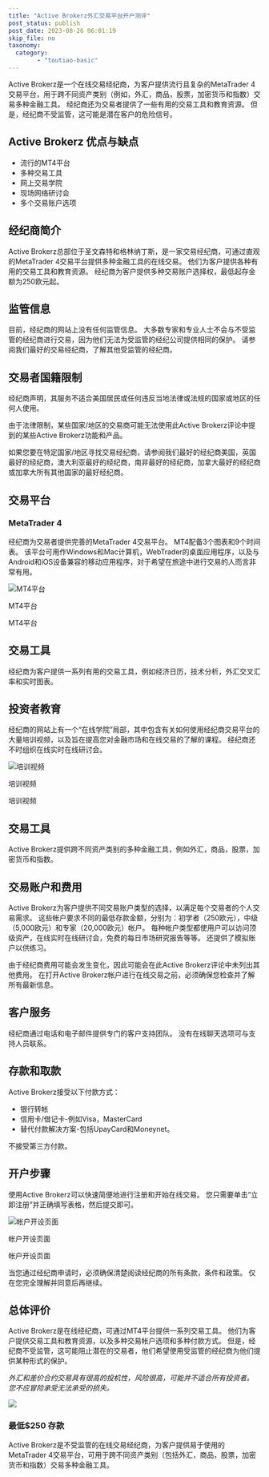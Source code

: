 ```yaml
---
title: "Active Brokerz外汇交易平台开户测评"
post_status: publish
post_date: 2023-08-26 06:01:19
skip_file: no
taxonomy:
  category:
        - "toutiao-basic"
---
```


Active Brokerz是一个在线交易经纪商，为客户提供流行且复杂的MetaTrader 4交易平台，用于跨不同资产类别（例如，外汇，商品，股票，加密货币和指数）交易多种金融工具。 经纪商还为交易者提供了一些有用的交易工具和教育资源。 但是，经纪商不受监管，这可能是潜在客户的危险信号。

## Active Brokerz 优点与缺点

- 流行的MT4平台
- 多种交易工具
- 网上交易学院
- 现场网络研讨会
- 多个交易账户选项

## 经纪商简介

Active Brokerz总部位于圣文森特和格林纳丁斯，是一家交易经纪商，可通过直观的MetaTrader 4交易平台提供多种金融工具的在线交易。 他们为客户提供各种有用的交易工具和教育资源。 经纪商为客户提供多种交易账户选择权，最低起存金额为250欧元起。

## 监管信息

目前，经纪商的网站上没有任何监管信息。 大多数专家和专业人士不会与不受监管的经纪商进行交易，因为他们无法为受监管的经纪公司提供相同的保护。 请参阅我们最好的交易经纪商，了解其他受监管的经纪商。

## 交易者国籍限制

经纪商声明，其服务不适合美国居民或任何违反当地法律或法规的国家或地区的任何人使用。

由于法律限制，某些国家/地区的交易商可能无法使用此Active Brokerz评论中提到的某些Active Brokerz功能和产品。

如果您要在特定国家/地区寻找交易经纪商，请参阅我们最好的经纪商美国，英国最好的经纪商，澳大利亚最好的经纪商，南非最好的经纪商，加拿大最好的经纪商或加拿大所有其他国家的最好经纪商。

## 交易平台

### **MetaTrader 4**

经纪商为交易者提供完善的MetaTrader 4交易平台。 MT4配备3个图表和9个时间表。 该平台可用作Windows和Mac计算机，WebTrader的桌面应用程序，以及与Android和iOS设备兼容的移动应用程序，对于希望在旅途中进行交易的人而言非常有用。

![MT4平台](https://cdn.fendou.la/funstoutiao/2020/11/Active-Brokerz-Review-MT4-Platform.jpg "MT4平台")

MT4平台

MT4平台

## 交易工具

经纪商为客户提供一系列有用的交易工具，例如经济日历，技术分析，外汇交叉汇率和实时图表。

## 投资者教育

经纪商的网站上有一个“在线学院”局部，其中包含有关如何使用经纪商交易平台的大量培训视频，以及旨在提高您对金融市场和在线交易的了解的课程。 经纪商还不时组织在线实时在线研讨会。

![培训视频](https://cdn.fendou.la/funstoutiao/2020/11/Active-Brokerz-Review-Training-Videos-.jpg "培训视频")

培训视频

培训视频

## 交易工具

Active Brokerz提供跨不同资产类别的多种金融工具，例如外汇，商品，股票，加密货币和指数。

## 交易账户和费用

Active Brokerz为客户提供不同交易账户类型的选择，以满足每个交易者的个人交易需求。 这些帐户要求不同的最低存款金额，分别为：初学者（250欧元），中级（5,000欧元）和专家（20,000欧元）帐户。 每种帐户类型都使用户可以访问顶级资产，在线实时在线研讨会，免费的每日市场研究报告等等。 还提供了模拟账户以供练习。

由于经纪商费用可能会发生变化，因此可能会在此Active Brokerz评论中未列出其他费用。 在打开Active Brokerz帐户进行在线交易之前，必须确保您检查并了解所有最新信息。

## 客户服务

经纪商通过电话和电子邮件提供专门的客户支持团队。 没有在线聊天选项可与支持人员联系。

## 存款和取款

Active Brokerz接受以下付款方式：

- 银行转帐
- 信用卡/借记卡-例如Visa，MasterCard
- 替代付款解决方案-包括UpayCard和Moneynet。

不接受第三方付款。

## 开户步骤

使用Active Brokerz可以快速简便地进行注册和开始在线交易。 您只需要单击“立即注册”并正确填写表格，然后提交即可。

![帐户开设页面](https://cdn.fendou.la/funstoutiao/2020/11/Active-Brokerz-Review-Account-Opening-Page-540x1024.jpg "帐户开设页面")

帐户开设页面

帐户开设页面

当您通过经纪商申请时，必须确保清楚阅读经纪商的所有条款，条件和政策。 仅在您完全理解并同意后再继续。

## 总体评价

Active Brokerz是在线经纪商，可通过MT4平台提供一系列交易工具。 他们为客户提供交易工具和教育资源，以及多种交易帐户选项和多种付款方式。 但是，经纪商不受监管，这可能阻止潜在的交易者，他们希望使用受监管的经纪商为他们提供某种形式的保护。

_外汇和差价合约交易具有很高的投机性，风险很高，可能并不适合所有投资者。 您不应冒险承受无法承受的损失。_

![](https://cdn.fendou.la/funstoutiao/2020/11/Active-Brokerz-Logo.png)

### 最低$250 存款

Active Brokerz是不受监管的在线交易经纪商，为客户提供易于使用的MetaTrader 4交易平台，可用于跨不同资产类别（包括外汇，商品，股票，加密货币和指数）交易多种金融工具。
